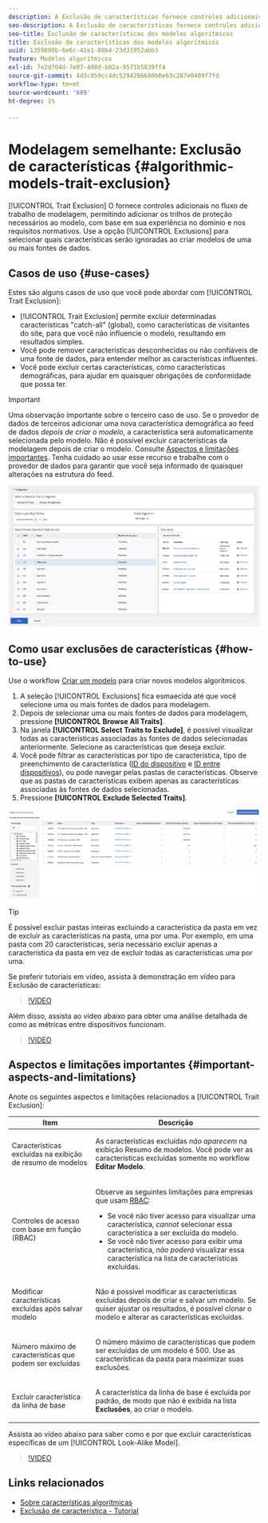 ```yaml
---
description: A Exclusão de características fornece controles adicionais no fluxo de trabalho de modelagem, permitindo adicionar os trilhos de proteção necessários ao modelo, com base no conhecimento sobre o domínio e nos requisitos normativos. Use a opção Exclusões para selecionar quais características serão ignoradas ao criar modelos de uma ou mais fontes de dados.
seo-description: A Exclusão de características fornece controles adicionais no fluxo de trabalho de modelagem, permitindo adicionar os trilhos de proteção necessários ao modelo, com base no conhecimento sobre o domínio e nos requisitos normativos. Use a opção Exclusões para selecionar quais características serão ignoradas ao criar modelos de uma ou mais fontes de dados.
seo-title: Exclusão de características dos modelos algorítmicos
title: Exclusão de características dos modelos algorítmicos
uuid: 1359800b-6e6c-41e1-88b4-23d31952abb3
feature: Modelos algorítmicos
exl-id: 7e2df04d-7e07-408d-b82a-9571b5839ff4
source-git-commit: 4d3c859cc4dc5294286680b0e63c287e0409f7fd
workflow-type: tm+mt
source-wordcount: '689'
ht-degree: 1%

---
```


# Modelagem semelhante: Exclusão de características {#algorithmic-models-trait-exclusion}

[!UICONTROL Trait Exclusion] O fornece controles adicionais no fluxo de trabalho de modelagem, permitindo adicionar os trilhos de proteção necessários ao modelo, com base em sua experiência no domínio e nos requisitos normativos. Use a opção [!UICONTROL Exclusions] para selecionar quais características serão ignoradas ao criar modelos de uma ou mais fontes de dados.

## Casos de uso {#use-cases}

Estes são alguns casos de uso que você pode abordar com [!UICONTROL Trait Exclusion]:

* [!UICONTROL Trait Exclusion] permite excluir determinadas características &quot;catch-all&quot; (global), como características de visitantes do site, para que você não influencie o modelo, resultando em resultados simples.
* Você pode remover características desconhecidas ou não confiáveis de uma fonte de dados, para entender melhor as características influentes.
* Você pode excluir certas características, como características demográficas, para ajudar em quaisquer obrigações de conformidade que possa ter.

>[!IMPORTANT]
>
>Uma observação importante sobre o terceiro caso de uso. Se o provedor de dados de terceiros adicionar uma nova característica demográfica ao feed de dados *depois de criar o modelo*, a característica será automaticamente selecionada pelo modelo. Não é possível excluir características da modelagem depois de criar o modelo. Consulte [Aspectos e limitações importantes](../../features/algorithmic-models/trait-exclusion-algo-models.md#important-aspects-and-limitations). Tenha cuidado ao usar esse recurso e trabalhe com o provedor de dados para garantir que você seja informado de quaisquer alterações na estrutura do feed.

![](assets/lam_exclude_traits.png)

## Como usar exclusões de características {#how-to-use}

Use o workflow [Criar um modelo](../../features/algorithmic-models/create-model.md#build-model) para criar novos modelos algorítmicos.

1. A seleção [!UICONTROL Exclusions] fica esmaecida até que você selecione uma ou mais fontes de dados para modelagem.
2. Depois de selecionar uma ou mais fontes de dados para modelagem, pressione **[!UICONTROL Browse All Traits]**.
3. Na janela **[!UICONTROL Select Traits to Exclude]**, é possível visualizar todas as características associadas às fontes de dados selecionadas anteriormente. Selecione as características que deseja excluir.
4. Você pode filtrar as características por tipo de característica, tipo de preenchimento de característica ([ID do dispositivo](../../reference/ids-in-aam.md) e [ID entre dispositivos](../../reference/ids-in-aam.md)), ou pode navegar pelas pastas de características. Observe que as pastas de características exibem apenas as características associadas às fontes de dados selecionadas.
5. Pressione **[!UICONTROL Exclude Selected Traits]**.

![trait-exclusions](assets/trait-exclusions-browse-traits.png)

>[!TIP]
>
>É possível excluir pastas inteiras excluindo a característica da pasta em vez de excluir as características na pasta, uma por uma. Por exemplo, em uma pasta com 20 características, seria necessário excluir apenas a característica da pasta em vez de excluir todas as características uma por uma.

Se preferir tutoriais em vídeo, assista à demonstração em vídeo para Exclusão de características:

>[!VIDEO](https://video.tv.adobe.com/v/25569/?quality=12)

Além disso, assista ao vídeo abaixo para obter uma análise detalhada de como as métricas entre dispositivos funcionam.

>[!VIDEO](https://video.tv.adobe.com/v/33445/?quality=12)

## Aspectos e limitações importantes {#important-aspects-and-limitations}

Anote os seguintes aspectos e limitações relacionados a [!UICONTROL Trait Exclusion]:

<table id="table_BA5C3545BC9E4717BD567B00C803AA53"> 
 <thead> 
  <tr> 
   <th colname="col1" class="entry"> Item </th> 
   <th colname="col2" class="entry"> Descrição </th>
  </tr> 
 </thead>
 <tbody> 
  <tr> 
   <td colname="col1"> <p>Características excluídas na exibição de resumo de modelos </p> </td>
   <td colname="col2"> <p>As características excluídas <i>não aparecem</i> na exibição Resumo de modelos. Você pode ver as características excluídas somente no workflow <b><span class="uicontrol"> Editar Modelo</span></b>. </p> </td>
  </tr> 
  <tr> 
   <td colname="col1"> <p>Controles de acesso com base em função (RBAC) </p> </td>
   <td colname="col2"> <p>Observe as seguintes limitações para empresas que usam <a href="../../features/administration/administration-overview.md#administration"> RBAC</a>: </p> <p>
     <ul id="ul_38A4056C235B428C822EA4A353893786"> 
      <li id="li_2624FB35581F4807B8530910D63FFDBF">Se você não tiver acesso para visualizar uma característica, <i>cannot</i> selecionar essa característica a ser excluída do modelo. </li>
      <li id="li_3FD7A12AAAA8462EA84A760C05F20379">Se você não tiver acesso para exibir uma característica, <i>não poderá</i> visualizar essa característica na lista de características excluídas. </li>
     </ul> </p> </td>
  </tr> 
  <tr> 
   <td colname="col1"> <p>Modificar características excluídas após salvar modelo </p> </td>
   <td colname="col2"> <p>Não é possível modificar as características excluídas depois de criar e salvar um modelo. Se quiser ajustar os resultados, é possível clonar o modelo e alterar as características excluídas. </p> </td>
  </tr> 
  <tr> 
   <td colname="col1"> <p>Número máximo de características que podem ser excluídas </p> </td>
   <td colname="col2"> <p>O número máximo de características que podem ser excluídas de um modelo é 500. Use as características da pasta para maximizar suas exclusões. </p> </td>
  </tr> 
  <tr> 
   <td colname="col1"> <p>Excluir característica da linha de base </p> </td>
   <td colname="col2"> <p>A característica da linha de base é excluída por padrão, de modo que não é exibida na lista <b><span class="uicontrol"> Exclusões</span></b>, ao criar o modelo. </p> </td>
  </tr>
 </tbody>
</table>

Assista ao vídeo abaixo para saber como e por que excluir características específicas de um [!UICONTROL Look-Alike Model].

>[!VIDEO](https://video.tv.adobe.com/v/25569/)

## Links relacionados

* [Sobre características algorítmicas](/help/using/features/algorithmic-models/understanding-models.md)
* [Exclusão de característica - Tutorial](https://helpx.adobe.com/audience-manager/kt/using/excluding-traits-look-alike-model-feature-video-use.html)

